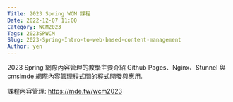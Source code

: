 ```yaml
---
Title: 2023 Spring WCM 課程
Date: 2022-12-07 11:00
Category: WCM2023
Tags: 2023SPWCM
Slug: 2023-Spring-Intro-to-web-based-content-management
Author: yen
---
```


2023 Spring 網際內容管理的教學主要介紹 Github Pages、Nginx、Stunnel 與 cmsimde 網際內容管理程式間的程式開發與應用.

<!-- PELICAN_END_SUMMARY -->

課程內容管理: <https://mde.tw/wcm2023>

